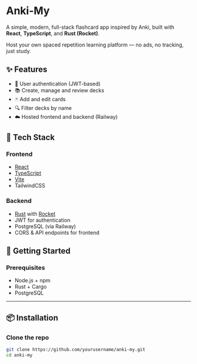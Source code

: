# Anki-My

A simple, modern, full-stack flashcard app inspired by Anki, built with **React**, **TypeScript**, and **Rust (Rocket)**.

Host your own spaced repetition learning platform — no ads, no tracking, just study.

## ✨ Features

- 🔐 User authentication (JWT-based)
- 📚 Create, manage and review decks
- 🃏 Add and edit cards
- 🔍 Filter decks by name
- ☁️ Hosted frontend and backend (Railway)

## 🧱 Tech Stack

### Frontend

- [React](https://react.dev/)
- [TypeScript](https://www.typescriptlang.org/)
- [Vite](https://vitejs.dev/)
- TailwindCSS

### Backend

- [Rust](https://www.rust-lang.org/) with [Rocket](https://rocket.rs/)
- JWT for authentication
- PostgreSQL (via Railway)
- CORS & API endpoints for frontend

## 🚀 Getting Started

### Prerequisites

- Node.js + npm
- Rust + Cargo
- PostgreSQL

---

## 📦 Installation

### Clone the repo

```bash
git clone https://github.com/yourusername/anki-my.git
cd anki-my
```
